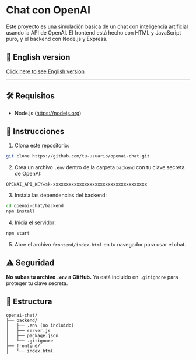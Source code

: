 # Chat con OpenAI

Este proyecto es una simulación básica de un chat con inteligencia artificial usando la API de OpenAI. El frontend está hecho con HTML y JavaScript puro, y el backend con Node.js y Express.

## 📘 English version
[Click here to see English version](README.en.md)

---
## 🛠️ Requisitos

- Node.js (https://nodejs.org)

## 🚀 Instrucciones

1. Clona este repositorio:

```bash
git clone https://github.com/tu-usuario/openai-chat.git
```

2. Crea un archivo `.env` dentro de la carpeta `backend` con tu clave secreta de OpenAI:

```
OPENAI_API_KEY=sk-xxxxxxxxxxxxxxxxxxxxxxxxxxxxxxxxxxxx
```

3. Instala las dependencias del backend:

```bash
cd openai-chat/backend
npm install
```

4. Inicia el servidor:

```bash
npm start
```

5. Abre el archivo `frontend/index.html` en tu navegador para usar el chat.

## ⚠️ Seguridad

**No subas tu archivo `.env` a GitHub.** Ya está incluido en `.gitignore` para proteger tu clave secreta.

## 📁 Estructura

```
openai-chat/
├── backend/
│   ├── .env (no incluido)
│   ├── server.js
│   ├── package.json
│   └── .gitignore
├── frontend/
│   └── index.html
```
